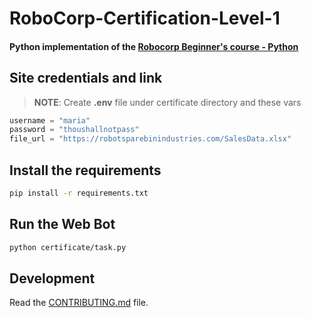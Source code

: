 # RoboCorp-Certification-Level-1

#### Python implementation of the [Robocorp Beginner's course - Python](https://robocorp.com/docs/courses/beginners-course-python)


## Site credentials and link

> **NOTE**: Create **.env** file under certificate directory and these vars


```py
username = "maria"
password = "thoushallnotpass"
file_url = "https://robotsparebinindustries.com/SalesData.xlsx"
```

## Install the requirements

```bash
pip install -r requirements.txt 
```

## Run the Web Bot

```bash
python certificate/task.py 
```

## Development

Read the [CONTRIBUTING.md](CONTRIBUTING.md) file.
